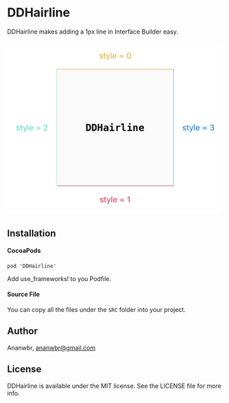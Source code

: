 # DDHairline
DDHairline makes adding a 1px line in Interface Builder easy.

![DDHairline](https://raw.githubusercontent.com/deepdevelop/DDHairline/master/preview.png)

## Installation

#### CocoaPods

	pod 'DDHairline'

Add use_frameworks! to you Podfile.
 
#### Source File
You can copy all the files under the `SRC` folder into your project.

## Author

Ananwbr, ananwbr@gmail.com

## License

DDHairline is available under the MIT license. See the LICENSE file for more info.